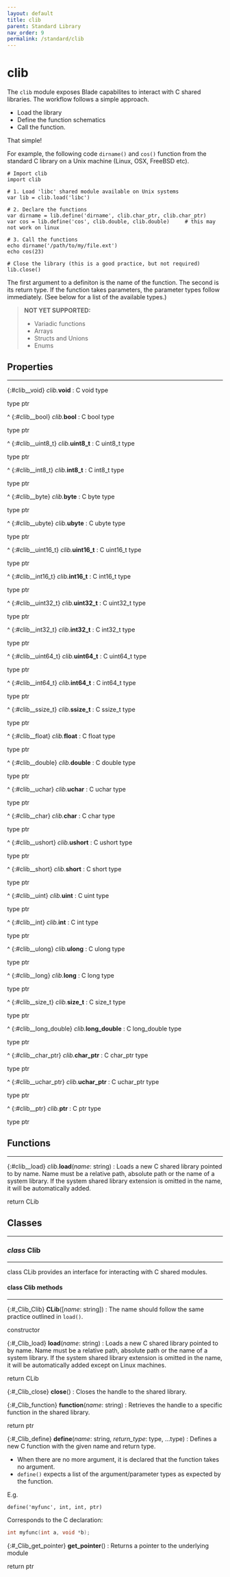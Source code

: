 ```yaml
---
layout: default
title: clib
parent: Standard Library
nav_order: 9
permalink: /standard/clib
---
```


# clib

The `clib` module exposes Blade capabilites to interact with C 
shared libraries. The workflow follows a simple approach.

- Load the library
- Define the function schematics
- Call the function.

That simple!

For example, the following code `dirname()` and `cos()` function from the 
standard C library on a Unix machine (Linux, OSX, FreeBSD etc).

```blade
# Import clib
import clib

# 1. Load 'libc' shared module available on Unix systems
var lib = clib.load('libc')

# 2. Declare the functions
var dirname = lib.define('dirname', clib.char_ptr, clib.char_ptr)
var cos = lib.define('cos', clib.double, clib.double)     # this may not work on linux

# 3. Call the functions
echo dirname('/path/to/my/file.ext')
echo cos(23)

# Close the library (this is a good practice, but not required)
lib.close()
```

The first argument to a definiton is the name of the function. 
The second is its return type. If the function takes parameters, 
the parameter types follow immediately. (See below for a list of the 
available types.)

> **NOT YET SUPPORTED:**
> - Variadic functions
> - Arrays
> - Structs and Unions
> - Enums



<h2>Properties</h2><hr>

{:#clib__void} _clib._**void**
: C void type
   <div class="cite"><span class="hint">type</span> <span>ptr</span></div>



^
{:#clib__bool} _clib._**bool**
: C bool type
   <div class="cite"><span class="hint">type</span> <span>ptr</span></div>



^
{:#clib__uint8_t} _clib._**uint8_t**
: C uint8_t type
   <div class="cite"><span class="hint">type</span> <span>ptr</span></div>



^
{:#clib__int8_t} _clib._**int8_t**
: C int8_t type
   <div class="cite"><span class="hint">type</span> <span>ptr</span></div>



^
{:#clib__byte} _clib._**byte**
: C byte type
   <div class="cite"><span class="hint">type</span> <span>ptr</span></div>



^
{:#clib__ubyte} _clib._**ubyte**
: C ubyte type
   <div class="cite"><span class="hint">type</span> <span>ptr</span></div>



^
{:#clib__uint16_t} _clib._**uint16_t**
: C uint16_t type
   <div class="cite"><span class="hint">type</span> <span>ptr</span></div>



^
{:#clib__int16_t} _clib._**int16_t**
: C int16_t type
   <div class="cite"><span class="hint">type</span> <span>ptr</span></div>



^
{:#clib__uint32_t} _clib._**uint32_t**
: C uint32_t type
   <div class="cite"><span class="hint">type</span> <span>ptr</span></div>



^
{:#clib__int32_t} _clib._**int32_t**
: C int32_t type
   <div class="cite"><span class="hint">type</span> <span>ptr</span></div>



^
{:#clib__uint64_t} _clib._**uint64_t**
: C uint64_t type
   <div class="cite"><span class="hint">type</span> <span>ptr</span></div>



^
{:#clib__int64_t} _clib._**int64_t**
: C int64_t type
   <div class="cite"><span class="hint">type</span> <span>ptr</span></div>



^
{:#clib__ssize_t} _clib._**ssize_t**
: C ssize_t type
   <div class="cite"><span class="hint">type</span> <span>ptr</span></div>



^
{:#clib__float} _clib._**float**
: C float type
   <div class="cite"><span class="hint">type</span> <span>ptr</span></div>



^
{:#clib__double} _clib._**double**
: C double type
   <div class="cite"><span class="hint">type</span> <span>ptr</span></div>



^
{:#clib__uchar} _clib._**uchar**
: C uchar type
   <div class="cite"><span class="hint">type</span> <span>ptr</span></div>



^
{:#clib__char} _clib._**char**
: C char type
   <div class="cite"><span class="hint">type</span> <span>ptr</span></div>



^
{:#clib__ushort} _clib._**ushort**
: C ushort type
   <div class="cite"><span class="hint">type</span> <span>ptr</span></div>



^
{:#clib__short} _clib._**short**
: C short type
   <div class="cite"><span class="hint">type</span> <span>ptr</span></div>



^
{:#clib__uint} _clib._**uint**
: C uint type
   <div class="cite"><span class="hint">type</span> <span>ptr</span></div>



^
{:#clib__int} _clib._**int**
: C int type
   <div class="cite"><span class="hint">type</span> <span>ptr</span></div>



^
{:#clib__ulong} _clib._**ulong**
: C ulong type
   <div class="cite"><span class="hint">type</span> <span>ptr</span></div>



^
{:#clib__long} _clib._**long**
: C long type
   <div class="cite"><span class="hint">type</span> <span>ptr</span></div>



^
{:#clib__size_t} _clib._**size_t**
: C size_t type
   <div class="cite"><span class="hint">type</span> <span>ptr</span></div>



^
{:#clib__long_double} _clib._**long_double**
: C long_double type
   <div class="cite"><span class="hint">type</span> <span>ptr</span></div>



^
{:#clib__char_ptr} _clib._**char_ptr**
: C char_ptr type
   <div class="cite"><span class="hint">type</span> <span>ptr</span></div>



^
{:#clib__uchar_ptr} _clib._**uchar_ptr**
: C uchar_ptr type
   <div class="cite"><span class="hint">type</span> <span>ptr</span></div>



^
{:#clib__ptr} _clib._**ptr**
: C ptr type
   <div class="cite"><span class="hint">type</span> <span>ptr</span></div>





<h2>Functions</h2><hr>

{:#clib__load} _clib_.**load**(_name_: string)
: Loads a new C shared library pointed to by name. Name must be a 
  relative path, absolute path or the name of a system library. 
  If the system shared library extension is omitted in the name, 
  it will be automatically added.
   <div class="cite"><span class="hint">return</span> <span>CLib</span></div>





<h2>Classes</h2><hr>



### _class_ Clib 
---

class CLib provides an interface for interacting with C shared modules.


#### class Clib methods
---

{:#_Clib_Clib} **CLib**([_name_: string])
: The name should follow the same practice outlined in `load()`.
   <div class="cite"><span class="hint">constructor</span> <span></span></div>



{:#_Clib_load} **load**(_name_: string)
: Loads a new C shared library pointed to by name. Name must be a 
  relative path, absolute path or the name of a system library. 
  If the system shared library extension is omitted in the name, 
  it will be automatically added except on Linux machines.
   <div class="cite"><span class="hint">return</span> <span>CLib</span></div>



{:#_Clib_close} **close**()
: Closes the handle to the shared library.


{:#_Clib_function} **function**(_name_: string)
: Retrieves the handle to a specific function in the shared library.
   <div class="cite"><span class="hint">return</span> <span>ptr</span></div>



{:#_Clib_define} **define**(_name_: string, _return_type_: type, ...type)
: Defines a new C function with the given name and return type.
  -  When there are no more argument, it is declared that the function
     takes no argument.
  -  `define()` expects a list of the argument/parameter types as expected
     by the function.
  
  E.g.
  
  ```blade
  define('myfunc', int, int, ptr)
  ```
  
  Corresponds to the C declaration:
  
  ```c
  int myfunc(int a, void *b);
  ```


{:#_Clib_get_pointer} **get_pointer**()
: Returns a pointer to the underlying module
   <div class="cite"><span class="hint">return</span> <span>ptr</span></div>




